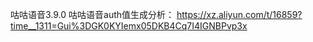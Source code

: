 咕咕语音3.9.0
咕咕语音auth值生成分析：
https://xz.aliyun.com/t/16859?time__1311=Gui%3DGK0KYIemx05DKB4Cq7I4IGNBPvp3x

